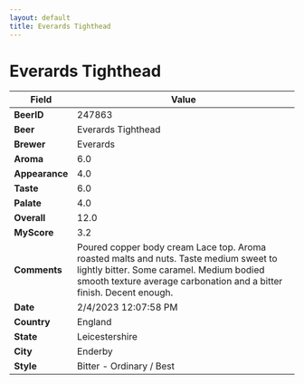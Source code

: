 ```yaml
---
layout: default
title: Everards Tighthead
---
```


# Everards Tighthead

| Field         | Value     |
|---------------|-----------|
| **BeerID** | 247863 |
| **Beer** | Everards Tighthead |
| **Brewer** | Everards |
| **Aroma** | 6.0 |
| **Appearance** | 4.0 |
| **Taste** | 6.0 |
| **Palate** | 4.0 |
| **Overall** | 12.0 |
| **MyScore** | 3.2 |
| **Comments** | Poured copper body cream Lace top. Aroma roasted malts and nuts. Taste medium sweet to lightly bitter. Some caramel. Medium bodied smooth texture average carbonation and a bitter finish. Decent enough. |
| **Date** | 2/4/2023 12:07:58 PM |
| **Country** | England |
| **State** | Leicestershire |
| **City** | Enderby |
| **Style** | Bitter - Ordinary / Best |
